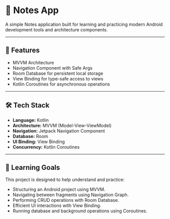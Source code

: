 # 📝 Notes App

A simple Notes application built for learning and practicing modern Android development tools and architecture components.

---

## 🚀 Features

- MVVM Architecture
- Navigation Component with Safe Args
- Room Database for persistent local storage
- View Binding for type-safe access to views
- Kotlin Coroutines for asynchronous operations

---

## 🛠️ Tech Stack

- **Language:** Kotlin  
- **Architecture:** MVVM (Model-View-ViewModel)  
- **Navigation:** Jetpack Navigation Component  
- **Database:** Room  
- **UI Binding:** View Binding  
- **Concurrency:** Kotlin Coroutines  

---

## 🧩 Learning Goals

This project is designed to help understand and practice:

- Structuring an Android project using MVVM.
- Navigating between fragments using Navigation Graph.
- Performing CRUD operations with Room Database.
- Efficient UI interactions with View Binding.
- Running database and background operations using Coroutines.

